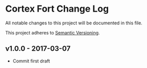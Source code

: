 # Cortex Fort Change Log

All notable changes to this project will be documented in this file.

This project adheres to [Semantic Versioning](CONTRIBUTING.md).


## v1.0.0 - 2017-03-07
- Commit first draft
